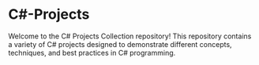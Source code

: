 # C#-Projects
Welcome to the C# Projects Collection repository! This repository contains a variety of C# projects designed to demonstrate different concepts, techniques, and best practices in C# programming. 

